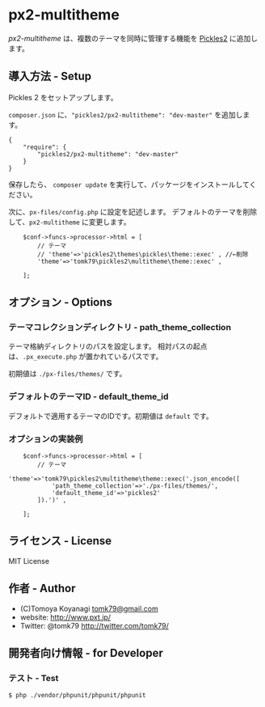 px2-multitheme
==============

*px2-multitheme* は、複数のテーマを同時に管理する機能を [Pickles2](http://pickles2.pxt.jp/) に追加します。


## 導入方法 - Setup

Pickles 2 をセットアップします。

`composer.json` に、`"pickles2/px2-multitheme": "dev-master"` を追加します。

```
{
    "require": {
        "pickles2/px2-multitheme": "dev-master"
    }
}
```

保存したら、 `composer update` を実行して、パッケージをインストールしてください。

次に、`px-files/config.php` に設定を記述します。 デフォルトのテーマを削除して、`px2-multitheme` に変更します。

```
	$conf->funcs->processor->html = [
		// テーマ
		// 'theme'=>'pickles2\themes\pickles\theme::exec' , //←削除
		'theme'=>'tomk79\pickles2\multitheme\theme::exec' ,

	];

```

## オプション - Options

### テーマコレクションディレクトリ - path_theme_collection

テーマ格納ディレクトリのパスを設定します。
相対パスの起点は、`.px_execute.php` が置かれているパスです。

初期値は `./px-files/themes/` です。

### デフォルトのテーマID - default_theme_id

デフォルトで適用するテーマのIDです。初期値は `default` です。

### オプションの実装例

```
	$conf->funcs->processor->html = [
		// テーマ
		'theme'=>'tomk79\pickles2\multitheme\theme::exec('.json_encode([
			'path_theme_collection'=>'./px-files/themes/',
			'default_theme_id'=>'pickles2'
		]).')' ,

	];

```


## ライセンス - License

MIT License


## 作者 - Author

- (C)Tomoya Koyanagi <tomk79@gmail.com>
- website: <http://www.pxt.jp/>
- Twitter: @tomk79 <http://twitter.com/tomk79/>


## 開発者向け情報 - for Developer

### テスト - Test

```
$ php ./vendor/phpunit/phpunit/phpunit
```
